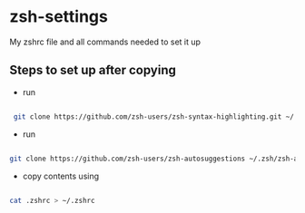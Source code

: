 # zsh-settings

My zshrc file and all commands needed to set it up

## Steps to set up after copying

- run

```sh

 git clone https://github.com/zsh-users/zsh-syntax-highlighting.git ~/.zsh/zsh-syntax-highlighting

```

- run

```sh

git clone https://github.com/zsh-users/zsh-autosuggestions ~/.zsh/zsh-autosuggestions

```

- copy contents using

```sh

cat .zshrc > ~/.zshrc

```

